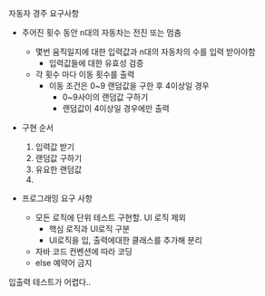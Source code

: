 자동자 경주 요구사항

- 주어진 횟수 동안 n대의 자동차는 전진 또는 멈춤
  - 몇번 움직일지에 대한 입력값과 n대의 자동차의 수를 입력 받아야함
    - 입력값들에 대한 유효성 검증 
  - 각 횟수 마다 이동 횟수를 출력 
    - 이동 조건은 0~9 랜덤값을 구한 후 4이상일 경우
      - 0~9사이의 랜덤값 구하기
      - 랜덤값이 4이상일 경우에만 출력
- 구현 순서
  1. 입력값 받기
  2. 랜덤값 구하기
  3. 유요한 랜덤값 
  4. 

      
- 프로그래밍 요구 사항
  - 모든 로직에 단위 테스트 구현할. UI 로직 제외
    - 핵심 로직과 UI로직 구분
    - UI로직을 입, 출력에대한 클래스를 추가해 분리
  - 자바 코드 컨벤션에 따라 코딩
  - else 예약어 금지

입출력 테스트가 어렵다..